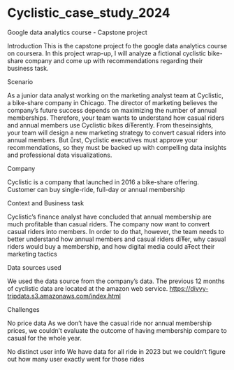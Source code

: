 # Cyclistic_case_study_2024
Google data analytics course - Capstone project

Introduction
This is the capstone project fo the google data analytics course on coursera. In this project wrap-up, I will analyze a fictional cyclistic bike-share company
and come up with recommendations regarding their business task.

Scenario

As a junior data analyst working on the marketing analyst team at Cyclistic, a bike-share company in Chicago. 
The director of marketing believes the company’s future success depends on maximizing the number of annual memberships. Therefore, your team wants to
understand how casual riders and annual members use Cyclistic bikes diŦerently. From theseinsights, your team will design a new marketing strategy 
to convert casual riders into annual members. But ůrst, Cyclistic executives must approve your recommendations, so they must be
backed up with compelling data insights and professional data visualizations.

Company

Cyclistic is a company that launched in 2016 a bike-share offering. Customer can buy single-ride, full-day or annual membership 

Context and Business task

Cyclistic’s finance analyst have concluded that annual membership are much profitable than casual riders. The company now want to convert casual riders into members. 
In order to do that, however, the team needs to better understand how annual members and casual riders diŦer, why casual riders would buy a membership, and how digital media could aŦect their marketing tactics

Data sources used

We used the data source from the company’s data. The previous 12 months of cyclistic data are located at the amazon web service. 
https://divvy-tripdata.s3.amazonaws.com/index.html

Challenges

No price data
As we don’t have the casual ride nor annual membership prices, we couldn’t evaluate the outcome of having membership compare to casual for the whole year.

No distinct user info 
We have data for all ride in 2023 but we couldn’t figure out how many user exactly went for those rides






